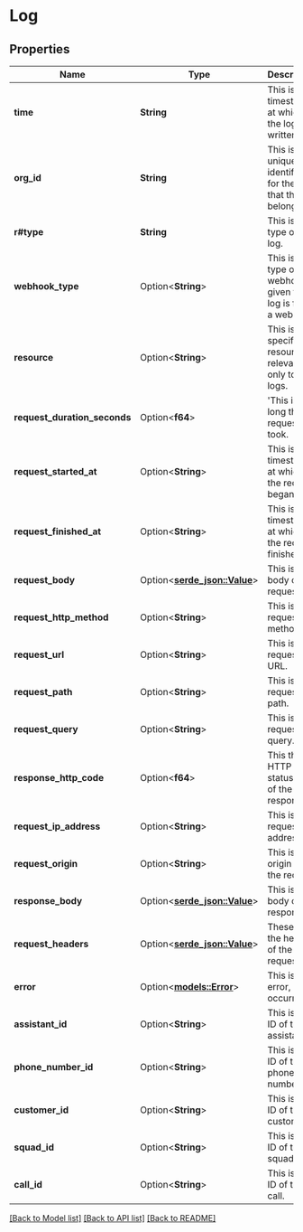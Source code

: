 # Log

## Properties

Name | Type | Description | Notes
------------ | ------------- | ------------- | -------------
**time** | **String** | This is the timestamp at which the log was written. | 
**org_id** | **String** | This is the unique identifier for the org that this log belongs to. | 
**r#type** | **String** | This is the type of the log. | 
**webhook_type** | Option<**String**> | This is the type of the webhook, given the log is from a webhook. | [optional]
**resource** | Option<**String**> | This is the specific resource, relevant only to API logs. | [optional]
**request_duration_seconds** | Option<**f64**> | 'This is how long the request took. | [optional]
**request_started_at** | Option<**String**> | This is the timestamp at which the request began. | [optional]
**request_finished_at** | Option<**String**> | This is the timestamp at which the request finished. | [optional]
**request_body** | Option<[**serde_json::Value**](.md)> | This is the body of the request. | [optional]
**request_http_method** | Option<**String**> | This is the request method. | [optional]
**request_url** | Option<**String**> | This is the request URL. | [optional]
**request_path** | Option<**String**> | This is the request path. | [optional]
**request_query** | Option<**String**> | This is the request query. | [optional]
**response_http_code** | Option<**f64**> | This the HTTP status code of the response. | [optional]
**request_ip_address** | Option<**String**> | This is the request IP address. | [optional]
**request_origin** | Option<**String**> | This is the origin of the request | [optional]
**response_body** | Option<[**serde_json::Value**](.md)> | This is the body of the response. | [optional]
**request_headers** | Option<[**serde_json::Value**](.md)> | These are the headers of the request. | [optional]
**error** | Option<[**models::Error**](Error.md)> | This is the error, if one occurred. | [optional]
**assistant_id** | Option<**String**> | This is the ID of the assistant. | [optional]
**phone_number_id** | Option<**String**> | This is the ID of the phone number. | [optional]
**customer_id** | Option<**String**> | This is the ID of the customer. | [optional]
**squad_id** | Option<**String**> | This is the ID of the squad. | [optional]
**call_id** | Option<**String**> | This is the ID of the call. | [optional]

[[Back to Model list]](../README.md#documentation-for-models) [[Back to API list]](../README.md#documentation-for-api-endpoints) [[Back to README]](../README.md)


